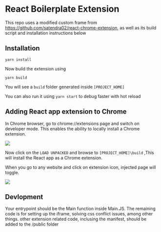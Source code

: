 # React Boilerplate Extension

This repo uses a modified custom frame from https://github.com/satendra02/react-chrome-extension, as well as its build script and installation instructions below

## Installation

```
yarn install
```

Now build the extension using

```
yarn build
```

You will see a `build` folder generated inside `[PROJECT_HOME]`

You can also run it using `yarn start` to debug faster with hot reload

## Adding React app extension to Chrome

In Chrome browser, go to chrome://extensions page and switch on developer mode. This enables the ability to locally install a Chrome extension.

<img src="https://cdn-images-1.medium.com/max/1600/1*OaygCwLSwLakyTqCADbmDw.png" />

Now click on the `LOAD UNPACKED` and browse to `[PROJECT_HOME]\build` ,This will install the React app as a Chrome extension.

When you go to any website and click on extension icon, injected page will toggle.

<img src="https://cdn-images-1.medium.com/max/1600/1*bXJYfvrcHDWKwUZCrPI-8w.png" />

## Devlopment

Your entrypoint should be the Main function inside Main.JS. The remaining code is for setting up the iframe, solving css conflict issues, among other things.
other extension related code, inclusing the manifest, should be added to the /public folder
